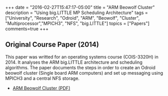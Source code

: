+++
date = "2016-02-27T15:47:17-05:00"
title = "ARM Beowolf Cluster"
description = "Using big.LITTLE MP Scheduling Architecture"
tags = ["University", "Research", "Odroid", "ARM", "Beowolf", "Cluster", "Multiprocessor","MPICH3", "NFS", "big.LITTLE"]
topics = ["Papers"]
comments=true
+++

## Original Course Paper (2014)

This paper was writted for an operating systems course (COIS-3320H) in 2014. It analyses the ARM big.LITTLE architecture and scheduling algorithms. The paper documents
the steps in order to create an Odroid beowolf cluster (Single board ARM computers) and set up messaging using MPICH3 and a central NFS storage.

* [ARM Beowolf Cluster (PDF)](http://simonwillshire.com/files/OS_ARM_Cluster.pdf)

